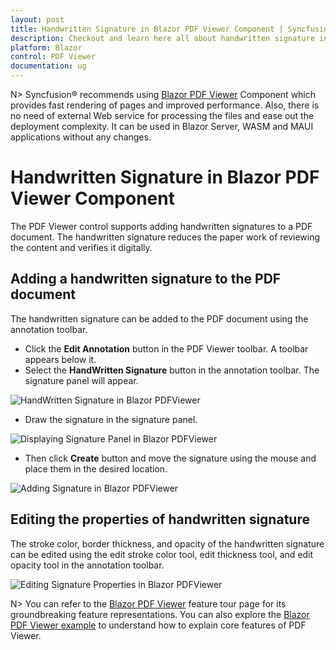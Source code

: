 ```yaml
---
layout: post
title: Handwritten Signature in Blazor PDF Viewer Component | Syncfusion&reg;
description: Checkout and learn here all about handwritten signature in Syncfusion&reg; Blazor PDF Viewer component and more.
platform: Blazor
control: PDF Viewer
documentation: ug
---
```


N> Syncfusion&reg; recommends using [Blazor PDF Viewer](https://blazor.syncfusion.com/documentation/pdfviewer-2/getting-started/server-side-application) Component which provides fast rendering of pages and improved performance. Also, there is no need of external Web service for processing the files and ease out the deployment complexity. It can be used in Blazor Server, WASM and MAUI applications without any changes.

# Handwritten Signature in Blazor PDF Viewer Component

The PDF Viewer control supports adding handwritten signatures to a PDF document. The handwritten signature reduces the paper work of reviewing the content and verifies it digitally.

## Adding a handwritten signature to the PDF document

The handwritten signature can be added to the PDF document using the annotation toolbar.

* Click the **Edit Annotation** button in the PDF Viewer toolbar. A toolbar appears below it.
* Select the **HandWritten Signature** button in the annotation toolbar. The signature panel will appear.

![HandWritten Signature in Blazor PDFViewer](../pdfviewer/images/blazor-pdfviewer-handwritten-sign.png)

* Draw the signature in the signature panel.

![Displaying Signature Panel in Blazor PDFViewer](../pdfviewer/images/blazor-pdfviewer-sign-panel.png)

* Then click **Create** button and move the signature using the mouse and place them in the desired location.

![Adding Signature in Blazor PDFViewer](../pdfviewer/images/blazor-pdfviewer-adding-signature.png)

## Editing the properties of handwritten signature

The stroke color, border thickness, and opacity of the handwritten signature can be edited using the edit stroke color tool, edit thickness tool, and edit opacity tool in the annotation toolbar.

![Editing Signature Properties in Blazor PDFViewer](../pdfviewer/images/blazor-pdfviewer-signature-properties.png)

N> You can refer to the [Blazor PDF Viewer](https://www.syncfusion.com/blazor-components/blazor-pdf-viewer) feature tour page for its groundbreaking feature representations. You can also explore the [Blazor PDF Viewer example](https://blazor.syncfusion.com/demos/pdf-viewer-2/default-functionalities?theme=bootstrap5) to understand how to explain core features of PDF Viewer.